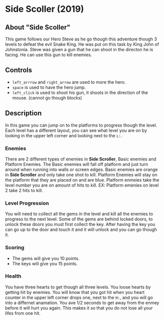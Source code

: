 # Side Scoller (2019)

## About "Side Scoller"
This game follows our Hero Steve as he go though this adventure though 3 levels to defeat the evil Snake King. He was put on this task by King John of  Johnstonia. Steve was given a gun that he can shoot in the directon he is facing. He can use this gun to kill enemies.

## Controls

- `left_arrrow` and `right_arrow` are used to more the hero.
- `space` is used to have the hero jump.
- `left_click` is used to shoot his gun, it shoots in the direction of the mouse. (cannot go though blocks)

## Description

In this game you can jump on to the platforms to progress though the level. Each level has a different layout, you can see what level you are on by looking in the upper left corner and looking next to the `L:`. 

### Enemies

There are 2 different types of enemies in __Side Scroller__, Basic enemies and Platform Enemies. The Basic enemies will fall off platform and just turn around when running into walls or screen edges. Basic enemies are orange in __Side Scroller__ and only take one shot to kill. Platform Enemies will stay on the platform that they are placed on and are blue. Platform enmeies take the level number you are on amount of hits to kill. EX: Platform emenies on level 2 take 2 hits to kill. 

### Level Progression

You will need to collect all the gems in the level and kill all the enemies to progress to the next level. Some of the gems are behind locked doors, to unlock these doors you must first collect the key. After having the key you can go up to the door and touch it and it will unlock and you can go though it.

### Scoring

- The gems will give you 10 points.
- The keys will give you 15 points.

### Health

You have three hearts to get though all three levels. You loose hearts by getting hit by enemies. You will know that you got hit when you heart counter in the upper left corner drops one, next to the `H:`, and you will go into a differnet anamation. You ave 1/2 seconds to get away from the enmey before it will hurt you again. This makes it so that you do not lose all your lifes from one hit.


